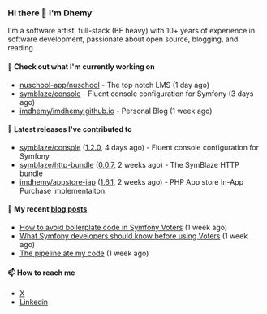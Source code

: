 ### Hi there 👋 I'm Dhemy

I'm a software artist, full-stack (BE heavy) with 10+ years of experience in software development,
passionate about open source, blogging, and reading.

#### 👷 Check out what I'm currently working on

- [nuschool-app/nuschool](https://github.com/nuschool-app/nuschool) - The top notch LMS (1 day ago)
- [symblaze/console](https://github.com/symblaze/console) - Fluent console configuration for Symfony (3 days ago)
- [imdhemy/imdhemy.github.io](https://github.com/imdhemy/imdhemy.github.io) - Personal Blog (1 week ago)

#### 🔭 Latest releases I've contributed to

- [symblaze/console](https://github.com/symblaze/console) ([1.2.0](https://github.com/symblaze/console/releases/tag/1.2.0), 4 days ago) - Fluent console configuration for Symfony
- [symblaze/http-bundle](https://github.com/symblaze/http-bundle) ([0.0.7](https://github.com/symblaze/http-bundle/releases/tag/0.0.7), 2 weeks ago) - The SymBlaze HTTP bundle
- [imdhemy/appstore-iap](https://github.com/imdhemy/appstore-iap) ([1.6.1](https://github.com/imdhemy/appstore-iap/releases/tag/1.6.1), 2 weeks ago) - PHP App store In-App Purchase implementaiton.

#### 📜 My recent [blog posts](https://imdhemy.com/)

- [How to avoid boilerplate code in Symfony Voters](https://imdhemy.com/blog/php/how-to-avoid-boilerplate-code-in-symfony-voters.html) (1 week ago)
- [What Symfony developers should know before using Voters](https://imdhemy.com/blog/php/what-symfony-developers-should-know-before-using-voters.html) (1 week ago)
- [The pipeline ate my code](https://imdhemy.com/blog/generic/the-pipeline-ate-my-code.html) (1 week ago)

#### 📫 How to reach me

- [X](https://twitter.com/imdhemy)
- [Linkedin](https://linkedin.com/in/imdhemy)
